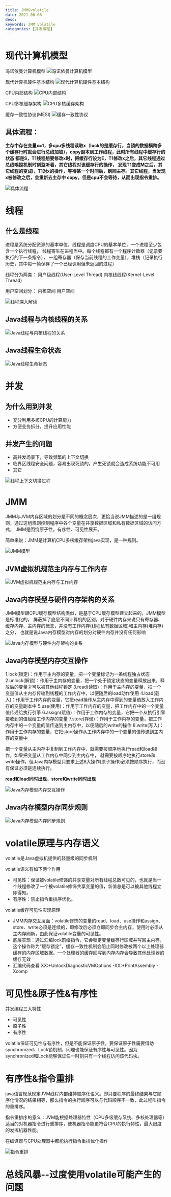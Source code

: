 ```yaml
---
title: JMM&volatile
date: 2021-06-08
desc:
keywords: JMM volatile
categories: [并发编程]
---
```

# 现代计算机模型

冯诺依曼计算机模型
![冯诺依曼计算机模型](/uploads/java/concurrent/冯诺依曼计算机模型.png)

现代计算机硬件基本结构
![现代计算机硬件基本结构](/uploads/java/concurrent/现代计算机硬件基本结构.png)

CPU内部结构
![CPU内部结构](/uploads/java/concurrent/CPU内部结构.png)

CPU多核缓存架构
![CPU多核缓存架构](/uploads/java/concurrent/CPU多核缓存架构.png)

缓存一致性协议(MESI)
![缓存一致性协议](/uploads/java/concurrent/缓存一致性协议.png)

## 具体流程：
**主存中存在变量x=1，多cpu多线程读取x（lock的是缓存行，当锁的数据横跨多个缓存行时就会进行总线加锁），copy副本到工作线程，此时所有线程中缓存行的状态
都是S，T1线程想要修改x时，把缓存行设为E，T1修改x之后，其它线程通过总线嗅探机制时刻监听着，其它线程对该缓存行的操作，
发现T1变成M之后，其它线程的变成I，T1对x的操作，等待某一个时间后，刷回主存。其它线程，当发现x被修改之后，会重新去主存中
copy，但是cpu不会等待，从而出现指令重排。**

![具体流程](/uploads/java/concurrent/CPU多核缓存存储结构.png)

# 线程

## 什么是线程

进程是系统分配资源的基本单位，线程是调度CPU的基本单位，一个进程至少包含一个执行线程，
线程寄生在进程当中。每个线程都有一个程序计数器（记录要执行的下一条指令），
一组寄存器（保存当前线程的工作变量），堆栈（记录执行历史，其中每一帧保存了一个已经调用但未返回的过程）

线程分为两类：
用户级线程(User-Level Thread)
内核线线程(Kernel-Level Thread)

用户空间划分：
内核空间
用户空间

![线程深入解读](/uploads/java/concurrent/线程深入解读.png)

## Java线程与内核线程的关系

![Java线程与内核线程的关系](/uploads/java/concurrent/Java线程与内核线程的关系.png)

## Java线程生命状态

![Java线程生命状态](/uploads/java/concurrent/Java线程生命状态.png)

# 并发

## 为什么用到并发

- 充分利用多核CPU的计算能力
- 方便业务拆分，提升应用性能

## 并发产生的问题

- 高并发场景下，导致频繁的上下文切换
- 临界区线程安全问题，容易出现死锁的，产生死锁就会造成系统功能不可用
- 其它

![线程上下文切换过程](/uploads/java/concurrent/线程上下文切换过程.png)

# JMM

JMM与JVM内存区域的划分是不同的概念层次，更恰当说JMM描述的是一组规则，通过这组规则控制程序中各个变量在共享数据区域和私有数据区域的访问方式，
JMM是围绕原子性，有序性、可见性展开。

简单来说：JMM是计算机CPU多核缓存架构java实现，是一种规则。

![JMM模型](/uploads/java/concurrent/JMM模型.png)

## JVM虚拟机规范主内存与工作内存

![JVM虚拟机规范主内存与工作内存](/uploads/java/concurrent/JVM虚拟机规范主内存与工作内存.png)

## Java内存模型与硬件内存架构的关系

JMM模型跟CPU缓存模型结构类似，是基于CPU缓存模型建立起来的，JMM模型是标准化的，
屏蔽掉了底层不同计算机的区别。对于硬件内存来说只有寄存器、缓存内存、主内存的概念，并没有工作内存(线程私有数据区域)和主内存(堆内存)之分，
也就是说Java内存模型对内存的划分对硬件内存并没有任何影响

![Java内存模型与硬件内存架构的关系](/uploads/java/concurrent/Java内存模型与硬件内存架构的关系.png)

## Java内存模型内存交互操作

1.lock(锁定)：作用于主内存的变量，把一个变量标记为一条线程独占状态
2.unlock(解锁)：作用于主内存的变量，把一个处于锁定状态的变量释放出来，释放后的变量才可以被其他线程锁定
3.read(读取)：作用于主内存的变量，把一个变量值从主内存传输到线程的工作内存中，以便随后的load动作使用
4.load(载入)：作用于工作内存的变量，它把read操作从主内存中得到的变量值放入工作内存的变量副本中
5.use(使用)：作用于工作内存的变量，把工作内存中的一个变量值传递给执行引擎
6.assign(赋值)：作用于工作内存的变量，它把一个从执行引擎接收到的值赋给工作内存的变量
7.store(存储)：作用于工作内存的变量，把工作内存中的一个变量的值传送到主内存中，以便随后的write的操作
8.write(写入)：作用于工作内存的变量，它把store操作从工作内存中的一个变量的值传送到主内存的变量中

把一个变量从主内存中复制到工作内存中，就需要按顺序地执行read和load操作，如果把变量从工作内存中同步到主内存中，
就需要按顺序地执行store和write操作。但Java内存模型只要求上述8大操作(原子操作)必须按顺序执行，而没有保证必须是连续执行。

**read和load同时出现，store和write同时出现**

![Java内存模型内存交互操作](/uploads/java/concurrent/Java内存模型内存交互操作.png)

## Java内存模型内存同步规则

![Java内存模型内存同步规则](/uploads/java/concurrent/Java内存模型内存同步规则.png)

# volatile原理与内存语义

volatile是Java虚拟机提供的轻量级的同步机制

volatile语义有如下两个作用
- 可见性：保证被volatile修饰的共享变量对所有线程总数可见的，也就是当一个线程修改了一个被volatile修饰共享变量的值，新值总是可以被其他线程立即得知。
- 有序性：禁止指令重排序优化。

volatile缓存可见性实现原理
- JMM内存交互层面：volatile修饰的变量的read、load、use操作和assign、store、write必须是连续的，即修改后必须立即同步会主内存，使用时必须从主内存刷新，由此保证volatile变量的可见性。
- 底层实现：通过汇编lock前缀指令，它会锁定变量缓存行区域并写回主内存，这个操作称为“缓存锁定”，缓存一致性机制会阻止同时修改被两个以上处理器缓存的内存区域数据。一个处理器的缓存回写到内存内存会导致其他处理器的缓存无效
- 汇编代码查看
XX:+UnlockDiagnosticVMOptions -XX:+PrintAssembly -Xcomp

# 可见性&原子性&有序性

并发编程三大特性
- 可见性
- 原子性
- 有序性

volatile保证可见性与有序性，但是不能保证原子性，要保证原子性需要借助synchronized、Lock锁机制，同理也能保证有序性与可见性。因为synchronized和Lock能够保证任一时刻只有一个线程访问该代码块。

# 有序性&指令重排

java语言规范规定JVM线程内部维持顺序化语义。即只要程序的最终结果与它顺序化情况的结果相等，那么指令的执行顺序可以与代码顺序不一致，此过程叫指令的重排序。

指令重排序的意义：JVM能根据处理器特性（CPU多级缓存系统、多核处理器等）适当的对机器指令进行重排序，使机器指令能更符合CPU的执行特性，最大限度的发挥机器性能。

在编译器与CPU处理器中都能执行指令重排优化操作

![指令重排](/uploads/java/concurrent/指令重排.png)

# 总线风暴--过度使用volatile可能产生的问题


